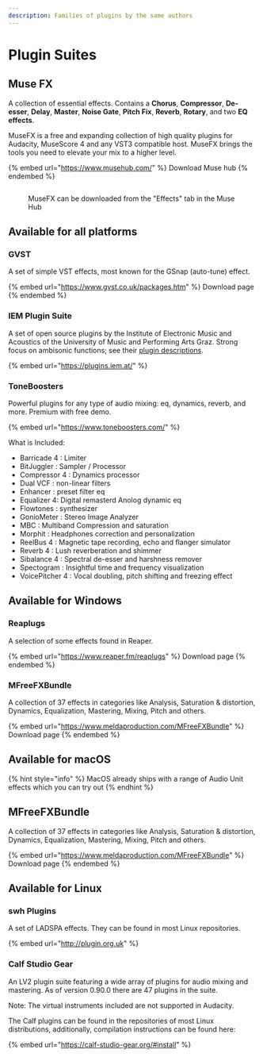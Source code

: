 ```yaml
---
description: Families of plugins by the same authors
---
```


# Plugin Suites

## Muse FX

A collection of essential effects. Contains a **Chorus**, **Compressor**, **De-esser**, **Delay**, **Master**, **Noise Gate**, **Pitch Fix**, **Reverb**, **Rotary**, and two **EQ effects**.

MuseFX is a free and expanding collection of high quality plugins for Audacity, MuseScore 4 and any VST3 compatible host. MuseFX brings the tools you need to elevate your mix to a higher level.

{% embed url="https://www.musehub.com/" %}
Download Muse hub
{% endembed %}

<figure><img src="../.gitbook/assets/image (10).png" alt=""><figcaption><p>MuseFX can be downloaded from the "Effects" tab in the Muse Hub</p></figcaption></figure>

## Available for all platforms

### GVST

A set of simple VST effects, most known for the GSnap (auto-tune) effect.

{% embed url="https://www.gvst.co.uk/packages.htm" %}
Download page
{% endembed %}

### IEM Plugin Suite

A set of open source plugins by the Institute of Electronic Music and Acoustics of the University of Music and Performing Arts Graz. Strong focus on ambisonic functions; see their [plugin descriptions](https://plugins.iem.at/docs/plugindescriptions/).

{% embed url="https://plugins.iem.at/" %}

### ToneBoosters

Powerful plugins for any type of audio mixing: eq, dynamics, reverb, and more. Premium with free demo.

{% embed url="https://www.toneboosters.com/" %}

What is Included:
- Barricade 4 : Limiter
- BitJuggler : Sampler / Processor
- Compressor 4 : Dynamics processor
- Dual VCF : non-linear filters
- Enhancer : preset filter eq
- Equalizer 4: Digital remasterd Anolog dynamic eq
- Flowtones : synthesizer 
- GonioMeter : Stereo Image Analyzer
- MBC : Multiband Compression and saturation
- Morphit : Headphones correction and personalization
- ReelBus 4 : Magnetic tape recording, echo and flanger simulator
- Reverb 4 : Lush reverberation and shimmer
- Sibalance 4 : Spectral de-esser and harshness remover
- Spectogram : Insightful time and frequency visualization
- VoicePitcher 4 : Vocal doubling, pitch shifting and freezing effect


## Available for Windows

### Reaplugs

A selection of some effects found in Reaper.

{% embed url="https://www.reaper.fm/reaplugs" %}
Download page
{% endembed %}

### MFreeFXBundle

A collection of 37 effects in categories like Analysis, Saturation & distortion, Dynamics, Equalization, Mastering, Mixing, Pitch and others.

{% embed url="https://www.meldaproduction.com/MFreeFXBundle" %}
Download page
{% endembed %}

## Available for macOS

{% hint style="info" %}
MacOS already ships with a range of Audio Unit effects which you can try out
{% endhint %}

## MFreeFXBundle

A collection of 37 effects in categories like Analysis, Saturation & distortion, Dynamics, Equalization, Mastering, Mixing, Pitch and others.

{% embed url="https://www.meldaproduction.com/MFreeFXBundle" %}
Download page
{% endembed %}

## Available for Linux

### swh Plugins

A set of LADSPA effects. They can be found in most Linux repositories.

{% embed url="http://plugin.org.uk" %}

### Calf Studio Gear

An LV2 plugin suite featuring a wide array of plugins for audio mixing and mastering. As of version 0.90.0 there are 47 plugins in the suite.

Note: The virtual instruments included are not supported in Audacity.

The Calf plugins can be found in the repositories of most Linux distributions, additionally, compilation instructions can be found here:

{% embed url="https://calf-studio-gear.org/#install" %}
